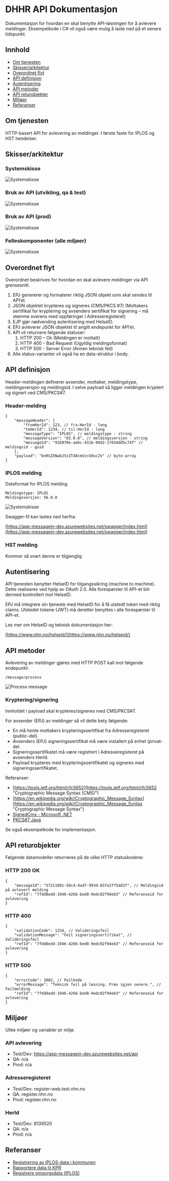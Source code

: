 # DHHR API Dokumentasjon
Dokumentasjon for hvordan en skal benytte API-løsningen for å avlevere meldinger. Eksempelkode i C# vil også være mulig å laste ned på et senere tidspunkt.


## Innhold

- [Om tjenesten](#om-tjenesten)
- [Skisser/arkitektur](#systemskisse)
- [Overordnet flyt](#overordnet-flyt)
- [API definisjon](#api-definisjon)
- [Autentisering](#autentisering)
- [API metoder](#api-metoder)
- [API returobjekter](#api-returobjekter)
- [Miljøer](#miljøer)
- [Referanser](#referanser)

## Om tjenesten
HTTP-basert API for avlevering av meldinger. I første faste for IPLOS og HST hendelser.


## Skisser/arkitektur


### Systemskisse
![Systemskisse](/docs/images/konsept-skisse.png)

### Bruk av API (utvikling, qa & test)
![Systemskisse](/docs/images/flyt03.png)



### Bruk av API (prod)
![Systemskisse](/docs/images/flyt01.png)


### Felleskomponenter (alle miljøer)
![Systemskisse](/docs/images/flyt02.png)





## Overordnet flyt

Overordnet beskrives for hvordan en skal avlevere meldinger via API grensesnitt.

1. EPJ genererer og formaterer riktig JSON objekt som skal sendes til API’et.
2. JSON objektet krypteres og signeres (CMS/PKCS #7)
(Mottakers sertifikat for kryptering og avsenders sertifikat for signering – må stemme overens med oppføringer i Adresseregisteret)
3. EJP gjør nødvending autentisering med HelseID.
4. EPJ avleverer JSON objektet til angitt endepunkt for API’et.
5. API vil returnere følgende statuser:
	1. HTTP 200 – Ok (Meldingen er mottatt)
	2. HTTP 400 - Bad Request (Ugyldig meldingsformat)
	3. HTTP 500 - Server Error (Annen teknisk feil)
6.	Alle status-varianter vil også ha en data-struktur i body.

## API definisjon
Header-meldingen definerer avsender, mottaker, meldingstype, meldingsversjon og meldingsid. I selve payload så ligger meldingen kryptert og signert ved CMS/PKCS#7.


### Header-melding


	{   
		"messageHeader": {
			"fromHerId": 123, // fra-HerId - long  
			"toHerId": 1234, // til-HerId - long
			"messageType": "IPLOS", // meldingstype - string
			"messageVersion": "65.0.0", // meldingsversjon - string
			"messageId": "91b970e-ae6c-4316-99d2-1f034dd5c74f" // meldingsid - guid
		},
		"payload": "bnRSZXNwb25zZT48cmVzcG9uc2V" // byte-array
	}



### IPLOS melding

Dataformat for IPLOS melding


	Meldingstype: IPLOS
	Meldingsversjon: 56.0.0

![Systemskisse](/docs/images/kpr-iplos-56-0-0.png)

Swagger-fil kan lastes ned herfra:

[https://app-messagein-dev.azurewebsites.net/swagger/index.html](https://app-messagein-dev.azurewebsites.net/swagger/index.html)



### HST melding
Kommer så snart denne er tilgjenglig



## Autentisering

API tjenesten benytter HelseID for tilgangssikring (machine to machine). Dette realiseres ved hjelp av OAuth 2.0. Alle forespørsler til API-et blir dermed kontrollert mot HelseID.

EPJ må integrere sin tjeneste med HelseID for å få utstedt token med riktig claims. Utstedet tokene (JWT) må deretter benyttes i alle forespørsler til API-et.



Les mer om HelseID og teknisk dokumentasjon her:

[https://www.nhn.no/helseid/](https://www.nhn.no/helseid/)



## API metoder

Avlevering av meldinger gjøres med HTTP POST kall mot følgende endepunkt:

    /message/process

![Process message](/docs/images/process-message.png)



### Kryptering/signering

Innholdet i payload skal krypteres/signeres med CMS/PKCS#7.

For avsender (EPJ) av meldinger så vil dette bety følgende:

- En må hente mottakers krypteringssertifikat fra Adresseregisteret (public-del).
- Avsenders (EPJ) signeringssertifikat må være installert på enhet (privat-del.
- Signeringssertifikatet må være registrert i Adresseregisteret på avsenders HerId.
- Payload krypteres med krypteringssertifikatet og signeres med signeringssertifikatet.



Referanser:

- [https://tools.ietf.org/html/rfc5652](https://tools.ietf.org/html/rfc5652 "Cryptographic Message Syntax (CMS)")
- [https://en.wikipedia.org/wiki/Cryptographic_Message_Syntax](https://en.wikipedia.org/wiki/Cryptographic_Message_Syntax "Cryptographic Message Syntax")
- [SignedCms - Microsoft .NET](https://docs.microsoft.com/en-us/dotnet/api/system.security.cryptography.pkcs.signedcms.-ctor?view=dotnet-plat-ext-5.0#System_Security_Cryptography_Pkcs_SignedCms__ctor "SignedCms - Microsoft .NET")
- [PKCS#7 Java](http://www.docjar.com/docs/api/sun/security/pkcs/PKCS7.html "PKCS#7 Java")

Se også eksempelkode for implementasjon.



## API returobjekter

Følgende datamodeller returneres på de ulike HTTP statuskodene:



### HTTP 200 OK

	{   
		"messageId": "57211091-50cd-4ad7-993d-83fe2ff5dd3f", // Meldingsid på avlevert melding
		"refId": "7fdd8edd-1946-4266-bed8-9edc02f94eb3" // Referanseid for avlevering
	}



### HTTP 400

	{   
		"validationCode": 1234, // Valideringsfeil
		"validationMessage": "Feil signeringssertifikat", // Valideringsfeil
		"refId": "7fdd8edd-1946-4266-bed8-9edc02f94eb3" // Referanseid for avlevering
	}


### HTTP 500
	{   
		"errorCode": 1002, // Feilkode
		"errorMessage": "Teknisk feil på løsning. Prøv igjen senere.", // Feilmelding
		"refId": "7fdd8edd-1946-4266-bed8-9edc02f94eb3" // Referanseid for avlevering
	}


## Miljøer
Ulike miljøer og variabler pr miljø.


### API avlevering

- Test/Dev: https://app-messagein-dev.azurewebsites.net/api
- QA: n/a
- Prod: n/a

### Adresseregisteret

- Test/Dev: register-web.test.nhn.no
- QA: register.nhn.no
- Prod: register.nhn.no

### HerId
- Test/Dev: 8139520
- QA: n/a
- Prod: n/a



## Referanser


- [Registrering av IPLOS-data i kommunen](https://www.helsedirektoratet.no/veiledere/registrering-av-iplos-data-i-kommunen)
- [Rapportere data til KPR](https://www.helsedirektoratet.no/tema/statistikk-registre-og-rapporter/helsedata-og-helseregistre/kommunalt-pasient-og-brukerregister-kpr/rapportere-data-til-kpr)
- [Registrere omsorgsdata (IPLOS)](https://www.helsedirektoratet.no/tema/statistikk-registre-og-rapporter/helsedata-og-helseregistre/kommunalt-pasient-og-brukerregister-kpr/registrere-omsorgsdata)

